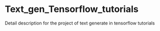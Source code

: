 # Text_gen_Tensorflow_tutorials
Detail description for the project of text generate in tensorflow tutorials
